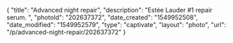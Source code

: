 {
    "title": "Advanced night repair",
    "description": "Estée Lauder #1 repair serum. ",
    "photoId": "202637372",
    "date_created": "1549952508",
    "date_modified": "1549952579",
    "type": "captivate",
    "layout": "photo",
    "url": "\/p\/advanced-night-repair\/202637372"
}